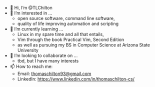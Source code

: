 - 👋 Hi, I’m @TLChilton
- 👀 I’m interested in ...
  - open source software, command line software,
  - quality of life improving automation and scripting
- 🌱 I’m currently learning ... 
  - Linux in my spare time and all that entails,
  - Vim through the book Practical Vim, Second Edition
  - as well as pursuing my BS in Computer Science at Arizona State University
- 💞️ I’m looking to collaborate on ...
  - tbd, but I have many interests
- 📫 How to reach me:
  - Email: thomaschilton93@gmail.com
  - LinkedIn: https://www.linkedin.com/in/thomaschilton-cs/

<!---
TLChilton/TLChilton is a ✨ special ✨ repository because its `README.md` (this file) appears on your GitHub profile.
You can click the Preview link to take a look at your changes.
--->
